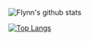 ![Flynn's github stats](https://github-readme-stats.vercel.app/api?username=ucasFL&show_icons=true&count_private=true&hide=stars&include_all_commits=true)

[![Top Langs](https://github-readme-stats.vercel.app/api/top-langs/?username=ucasFL&hide=html&layout=compact)](https://github.com/anuraghazra/github-readme-stats)

<!--
**ucasFL/ucasfl** is a ✨ _special_ ✨ repository because its `README.md` (this file) appears on your GitHub profile.

Here are some ideas to get you started:

- 🔭 I’m currently working on ...
- 🌱 I’m currently learning ...
- 👯 I’m looking to collaborate on ...
- 🤔 I’m looking for help with ...
- 💬 Ask me about ...
- 📫 How to reach me: ...
- 😄 Pronouns: ...
- ⚡ Fun fact: ...
-->
